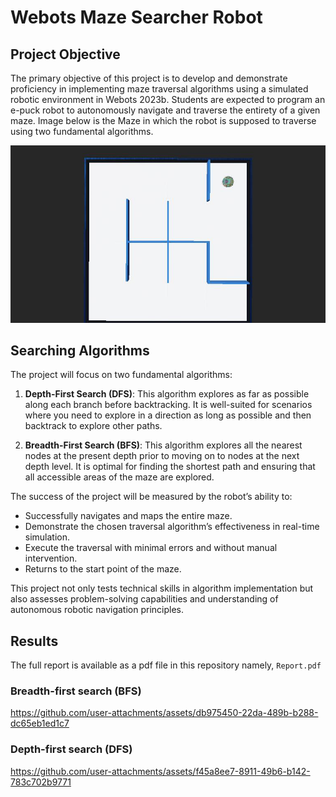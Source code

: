 # Webots Maze Searcher Robot
## Project Objective
The primary objective of this project is to develop and demonstrate proficiency in implementing maze
traversal algorithms using a simulated robotic environment in Webots 2023b. Students are expected to
program an e-puck robot to autonomously navigate and traverse the entirety of a given maze.
Image below is the Maze in which the robot is supposed to traverse using two fundamental algorithms.

![Map of the Maze](./Resources/maze.jpg)
## Searching Algorithms
The project will focus on two fundamental algorithms:
1. **Depth-First Search (DFS)**: This algorithm explores as far as possible along each branch before
backtracking. It is well-suited for scenarios where you need to explore in a direction as long as possible
and then backtrack to explore other paths.

2. **Breadth-First Search (BFS)**: This algorithm explores all the nearest nodes at the present depth
prior to moving on to nodes at the next depth level. It is optimal for finding the shortest path and
ensuring that all accessible areas of the maze are explored.

The success of the project will be measured by the robot’s ability to:

  - Successfully navigates and maps the entire maze.
  - Demonstrate the chosen traversal algorithm’s effectiveness in real-time simulation.
  - Execute the traversal with minimal errors and without manual intervention.
  - Returns to the start point of the maze.

This project not only tests technical skills in algorithm implementation but also assesses problem-solving
capabilities and understanding of autonomous robotic navigation principles.
## Results
The full report is available as a pdf file in this repository namely, ```Report.pdf```
### Breadth-first search (BFS)
https://github.com/user-attachments/assets/db975450-22da-489b-b288-dc65eb1ed1c7
### Depth-first search (DFS)
https://github.com/user-attachments/assets/f45a8ee7-8911-49b6-b142-783c702b9771
